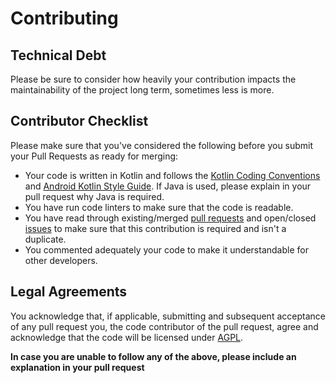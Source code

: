 # Contributing

## Technical Debt
Please be sure to consider how heavily your contribution impacts the maintainability of the project long term, sometimes less is more.

## Contributor Checklist
Please make sure that you've considered the following before you submit your Pull Requests as ready for merging:
* Your code is written in Kotlin and follows the [Kotlin Coding Conventions](https://kotlinlang.org/docs/coding-conventions.html) and [Android Kotlin Style Guide](https://developer.android.com/kotlin/style-guide). If Java is used, please explain in your pull request why Java is required.
* You have run code linters to make sure that the code is readable.
* You have read through existing/merged [pull requests](https://github.com/damontecres/StashAppAndroidTV/pulls) and open/closed [issues](https://github.com/damontecres/StashAppAndroidTV/issues) to make sure that this contribution is required and isn't a duplicate.
* You commented adequately your code to make it understandable for other developers.

## Legal Agreements

You acknowledge that, if applicable, submitting and subsequent acceptance of any pull request you, the code contributor of the pull request, agree and acknowledge that the code will be licensed under [AGPL](LICENSE).

**In case you are unable to follow any of the above, please include an explanation in your pull request**

